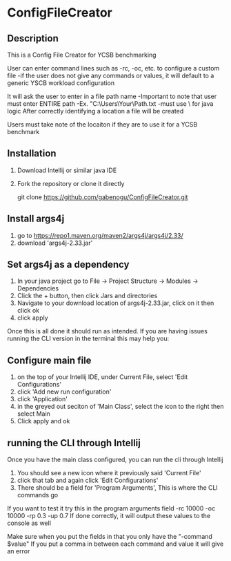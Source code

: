 # ConfigFileCreator

## Description
This is a Config File Creator for YCSB benchmarking

User can enter command lines such as -rc, -oc, etc. to configure a custom file
    -if the user does not give any commands or values, it will default to a generic YSCB workload configuration

It will ask the user to enter in a file path name 
    -Important to note that user must enter ENTIRE path
    -Ex. "C:\\Users\\Your\\Path.txt
    -must use \\ for java logic 
After correctly identifying a location a file will be created 

Users must take note of the locaiton if they are to use it for a YCSB benchmark

## Installation
1. Download Intellij or similar java IDE

2. Fork the repository or clone it directly

    git clone https://github.com/gabenogu/ConfigFileCreator.git


## Install args4j
1. go to https://repo1.maven.org/maven2/args4j/args4j/2.33/
2. download 'args4j-2.33.jar'


## Set args4j as a dependency
1. In your java project go to File -> Project Structure -> Modules -> Dependencies
2. Click the + button, then click Jars and directories
3. Navigate to your download location of args4j-2.33.jar, click on it then click ok
4. click apply

Once this is all done it should run as intended.
If you are having issues running the CLI version in the terminal this may help you:


## Configure main file
1. on the top of your Intellij IDE, under Current File, select 'Edit Configurations'
2. click 'Add new run configuration'
3. click 'Application'
4. in the greyed out seciton of 'Main Class', select the icon to the right then select Main
5. Click apply and ok


## running the CLI through Intellij
Once you have the main class configured, you can run the cli through Intellij
1. You should see a new icon where it previously said 'Current File'
2. click that tab and again click 'Edit Configurations'
3. There should be a field for 'Program Arguments', This is where the CLI commands go

If you want to test it try this in the program arguments field
-rc 10000 -oc 10000 -rp 0.3 -up 0.7
If done correctly, it will output these values to the console as well

Make sure when you put the fields in that you only have the "-command $value"
If you put a comma in between each command and value it will give an error
